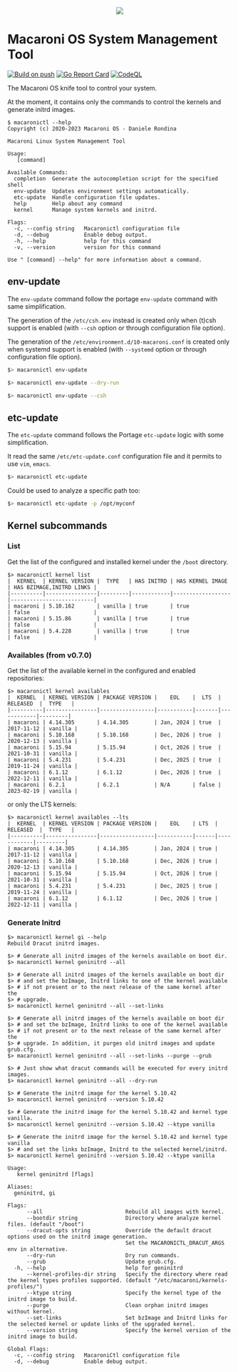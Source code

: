 <p align="center">
  <img src="https://github.com/macaroni-os/macaroni-site/blob/master/site/static/images/logo.png">
</p>

# Macaroni OS System Management Tool

[![Build on push](https://github.com/macaroni-os/macaronictl/actions/workflows/push.yml/badge.svg)](https://github.com/macaroni-os/macaronictl/actions/workflows/push.yml)
[![Go Report Card](https://goreportcard.com/badge/github.com/macaroni-os/macaronictl)](https://goreportcard.com/report/github.com/macaroni-os/macaronictl)
[![CodeQL](https://github.com/macaroni-os/macaronictl/actions/workflows/codeql-analysis.yml/badge.svg)](https://github.com/macaroni-os/macaronictl/actions/workflows/codeql-analysis.yml)

The Macaroni OS knife tool to control your system.

At the moment, it contains only the commands to control
the kernels and generate initrd images.


```
$ macaronictl --help
Copyright (c) 2020-2023 Macaroni OS - Daniele Rondina

Macaroni Linux System Management Tool

Usage:
   [command]

Available Commands:
  completion  Generate the autocompletion script for the specified shell
  env-update  Updates environment settings automatically.
  etc-update  Handle configuration file updates.
  help        Help about any command
  kernel      Manage system kernels and initrd.

Flags:
  -c, --config string   Macaronictl configuration file
  -d, --debug           Enable debug output.
  -h, --help            help for this command
  -v, --version         version for this command

Use " [command] --help" for more information about a command.
```

## env-update

The `env-update` command follow the portage `env-update` command with
same simplification.

The generation of the `/etc/csh.env` instead is created only when
(t)csh support is enabled (with `--csh` option or through configuration
file option).

The generation of the `/etc/environment.d/10-macaroni.conf` is created only when
systemd support is enabled (with `--systemd` option or through configuration
file option).

```bash
$> macaronictl env-update

$> macaronictl env-update --dry-run

$> macaronictl env-update --csh
```

## etc-update

The `etc-update` command follows the Portage `etc-update` logic with
some simplification.

It read the same `/etc/etc-update.conf` configuration file and it permits to
use `vim`, `emacs`.

```bash
$> macaronictl etc-update
```

Could be used to analyze a specific path too:

```bash
$> macaronictl etc-update -p /opt/myconf
```

## Kernel subcommands

### List

Get the list of the configured and installed kernel under the `/boot` directory.

```
$> macaronictl kernel list
|  KERNEL  | KERNEL VERSION |  TYPE   | HAS INITRD | HAS KERNEL IMAGE | HAS BZIMAGE,INITRD LINKS |
|----------|----------------|---------|------------|------------------|--------------------------|
| macaroni | 5.10.162       | vanilla | true       | true             | false                    |
| macaroni | 5.15.86        | vanilla | true       | true             | false                    |
| macaroni | 5.4.228        | vanilla | true       | true             | false                    |

```

### Availables (from v0.7.0)

Get the list of the available kernel in the configured and enabled repositories:

```
$> macaronictl kernel availables
|  KERNEL  | KERNEL VERSION | PACKAGE VERSION |    EOL    |  LTS  |  RELEASED  |  TYPE   |
|----------|----------------|-----------------|-----------|-------|------------|---------|
| macaroni | 4.14.305       | 4.14.305        | Jan, 2024 | true  | 2017-11-12 | vanilla |
| macaroni | 5.10.168       | 5.10.168        | Dec, 2026 | true  | 2020-12-13 | vanilla |
| macaroni | 5.15.94        | 5.15.94         | Oct, 2026 | true  | 2021-10-31 | vanilla |
| macaroni | 5.4.231        | 5.4.231         | Dec, 2025 | true  | 2019-11-24 | vanilla |
| macaroni | 6.1.12         | 6.1.12          | Dec, 2026 | true  | 2022-12-11 | vanilla |
| macaroni | 6.2.1          | 6.2.1           | N/A       | false | 2023-02-19 | vanilla |

```

or only the LTS kernels:

```
$> macaronictl kernel availables --lts
|  KERNEL  | KERNEL VERSION | PACKAGE VERSION |    EOL    | LTS  |  RELEASED  |  TYPE   |
|----------|----------------|-----------------|-----------|------|------------|---------|
| macaroni | 4.14.305       | 4.14.305        | Jan, 2024 | true | 2017-11-12 | vanilla |
| macaroni | 5.10.168       | 5.10.168        | Dec, 2026 | true | 2020-12-13 | vanilla |
| macaroni | 5.15.94        | 5.15.94         | Oct, 2026 | true | 2021-10-31 | vanilla |
| macaroni | 5.4.231        | 5.4.231         | Dec, 2025 | true | 2019-11-24 | vanilla |
| macaroni | 6.1.12         | 6.1.12          | Dec, 2026 | true | 2022-12-11 | vanilla |

```


### Generate Initrd

```
$> macaronictl kernel gi --help
Rebuild Dracut initrd images.

$> # Generate all initrd images of the kernels available on boot dir.
$> macaronictl kernel geninitrd --all

$> # Generate all initrd images of the kernels available on boot dir
$> # and set the bzImage, Initrd links to one of the kernel available
$> # if not present or to the next release of the same kernel after the
$> # upgrade.
$> macaronictl kernel geninitrd --all --set-links

$> # Generate all initrd images of the kernels available on boot dir
$> # and set the bzImage, Initrd links to one of the kernel available
$> # if not present or to the next release of the same kernel after the
$> # upgrade. In addition, it purges old initrd images and update grub.cfg.
$> macaronictl kernel geninitrd --all --set-links --purge --grub

$> # Just show what dracut commands will be executed for every initrd images.
$> macaronictl kernel geninitrd --all --dry-run

$> # Generate the initrd image for the kernel 5.10.42
$> macaronictl kernel geninitrd --version 5.10.42

$> # Generate the initrd image for the kernel 5.10.42 and kernel type vanilla.
$> macaronictl kernel geninitrd --version 5.10.42 --ktype vanilla

$> # Generate the initrd image for the kernel 5.10.42 and kernel type vanilla
$> # and set the links bzImage, Initrd to the selected kernel/initrd.
$> macaronictl kernel geninitrd --version 5.10.42 --ktype vanilla

Usage:
   kernel geninitrd [flags]

Aliases:
  geninitrd, gi

Flags:
      --all                          Rebuild all images with kernel.
      --bootdir string               Directory where analyze kernel files. (default "/boot")
      --dracut-opts string           Override the default dracut options used on the initrd image generation.
                                     Set the MACARONICTL_DRACUT_ARGS env in alternative.
      --dry-run                      Dry run commands.
      --grub                         Update grub.cfg.
  -h, --help                         help for geninitrd
      --kernel-profiles-dir string   Specify the directory where read the kernel types profiles supported. (default "/etc/macaroni/kernels-profiles/")
      --ktype string                 Specify the kernel type of the initrd image to build.
      --purge                        Clean orphan initrd images without kernel.
      --set-links                    Set bzImage and Initrd links for the selected kernel or update links of the upgraded kernel.
      --version string               Specify the kernel version of the initrd image to build.

Global Flags:
  -c, --config string   MacaroniCtl configuration file
  -d, --debug           Enable debug output.
```

